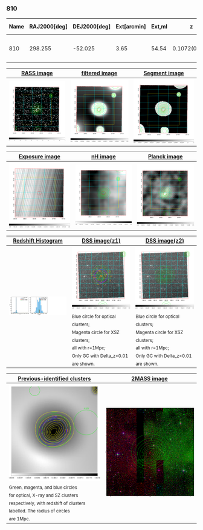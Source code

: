 <div STYLE="page-break-after: always;"></div>

### 810

|Name|RAJ2000[deg]|DEJ2000[deg] |Ext[arcmin]| Ext,ml | z | z_src| C|GC(XSZ,Delta_z<0.01)| GC(OPT,Delta_z<0.01)|GC| R_sig[arcmin] | R500[arcmin] | R500[Mpc]| CRsig[c/s] | CR500[c/s] |L500[1E44 erg/s]|F500[1E-12 erg/s/cm^2]| M500[1E14 Msun]|Tx[keV]|Cnt_sig|Beta|Rc[arcmin]|Comment|Alias|
|---|---|---|---|---|---|------|---|--------|---------|----------|---|---|---|---|---|---|---|---|---|---|---|---|---|---|
|810| 298.255| -52.025| 3.65| 54.54| 0.1072(0.005)| z1, z_xsz| B| MCXC, PSZ2, Tar| A| A, MCXC, PSZ2, Tar, W| 9.288| 8.259| 0.972| 0.258(0.056)| 0.253(0.055)| 1.377(0.135)| 4.680(0.459)| 2.89(0.14)| 4.26(0.13)| 66.0| 0.885(-0.126+0.083)| 6.326(-1.069+0.800)| -| k452|

|[RASS image](../image/810/810_img.pdf)|[filtered image](../image/810/810_fil.pdf)|[Segment image](../image/810/810_seg.pdf)|
|-------------------|--------------------|-------------------|
| <img src="../image/810/810_img.png" width="300">  | <img src="../image/810/810_fil.png" width="300">   | <img src="../image/810/810_seg.png" width="300">  |

|[Exposure image](../image/810/810_mex.pdf)| [nH image](../image/810/810_nh.pdf)| [Planck image](../image/810/810_p.pdf)|
|-------------------|--------------------|-------------------|
|<img src="../image/810/810_mex.png" width="300">   | <img src="../image/810/810_nh.png" width="300">    | <img src="../image/810/810_p.png" width="300"> |

|[Redshift Histogram](../image/810/810_zg.pdf) | [DSS image(z1)](../image/810/810_dss_z1.pdf)      |  [DSS image(z2)](../image/810/810_dss_z2.pdf)    |
|-------------------|--------------------|-------------------|
|<img src="../image/810/810_zg.png" width="300"> |<img src="../image/810/810_dss_z1.png" width="300"> <sub><br>Blue circle for optical clusters; <br>Magenta circle for XSZ clusters; <br>all with r=1Mpc; <br>Only GC with Delta_z<0.01 are shown. </sub>| <img src="../image/810/810_dss_z2.png" width="300"><sub><br>Blue circle for optical clusters; <br>Magenta circle for XSZ clusters; <br>all with r=1Mpc; <br>Only GC with Delta_z<0.01 are shown. </sub> |

|[Previous-identified clusters](../image/810/810_gc.pdf) | [2MASS image](../image/810/810_2mass.pdf)      |
|-------------------|-------------------|
|<img src=../image/810/810_gc.png width="300"> <br><sub>Green, magenta, and blue circles <br>for optical, X-ray and SZ clusters <br>respectively, with redshift of clusters <br>labelled. The radius of circles <br>are 1Mpc.</sub>|<img src="../image/810/810_2mass.png" width="300">  |




